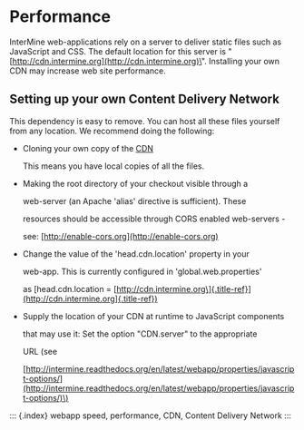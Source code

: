 # Performance

InterMine web-applications rely on a server to deliver static files such as JavaScript and CSS. The default location for this server is \"[http://cdn.intermine.org](http://cdn.intermine.org)\". Installing your own CDN may increase web site performance.

## Setting up your own Content Delivery Network

This dependency is easy to remove. You can host all these files yourself from any location. We recommend doing the following:

* Cloning your own copy of the [CDN](http://github.com/intermine/CDN)

  This means you have local copies of all the files.

* Making the root directory of your checkout visible through a

  web-server \(an Apache \'alias\' directive is sufficient\). These

  resources should be accessible through CORS enabled web-servers -

  see: [http://enable-cors.org](http://enable-cors.org)

* Change the value of the \'head.cdn.location\' property in your

  web-app. This is currently configured in \'global.web.properties\'

  as \[head.cdn.location = [http://cdn.intermine.org\]{.title-ref}](http://cdn.intermine.org]{.title-ref})

* Supply the location of your CDN at runtime to JavaScript components

  that may use it: Set the option \"CDN.server\" to the appropriate

  URL \(see

  [http://intermine.readthedocs.org/en/latest/webapp/properties/javascript-options/](http://intermine.readthedocs.org/en/latest/webapp/properties/javascript-options/)\)

::: {.index} webapp speed, performance, CDN, Content Delivery Network :::

